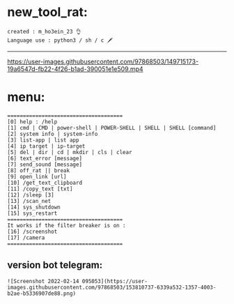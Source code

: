 # new_tool_rat:
    created : m_ho3ein_23 👌
    Language use : python3 / sh / c 🗡️

-------------------------------------------------------------------






https://user-images.githubusercontent.com/97868503/149715173-19a6547d-fb22-4f26-b1ad-390051e1e509.mp4






# menu:
    =====================================
    [0] help : /help
    [1] cmd | CMD | power-shell | POWER-SHELL | SHELL | SHELL [command]
    [2] system info | system-info
    [3] list-app | list app
    [4] ip target | ip-target
    [5] del | dir | cd | mkdir | cls | clear
    [6] text_error [message]
    [7] send_sound [message]
    [8] off_rat || break
    [9] open_link [url]
    [10] /get_text_clipboard
    [11] /copy_text [txt]
    [12] /sleep [3]
    [13] /scan_net 
    [14] sys_shutdown
    [15] sys_restart
    =====================================
    It works if the filter breaker is on :
    [16] /screenshot
    [17] /camera
    =====================================
    
    
    
## version bot telegram:
    ![Screenshot 2022-02-14 095053](https://user-images.githubusercontent.com/97868503/153810737-6339a532-1357-4003-b2ae-b5336907de88.png)
